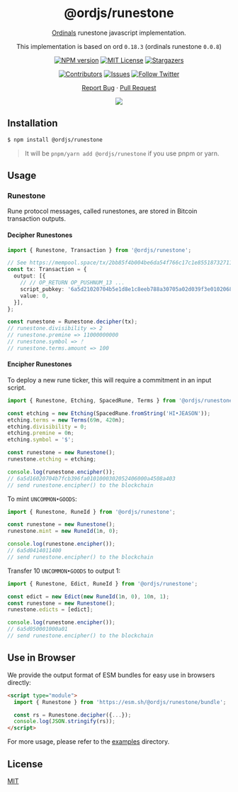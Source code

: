 <div align="center"><a name="readme-top"></a>

<h1>@ordjs/runestone</h1>

[Ordinals](https://ordinals.com/) runestone javascript implementation.

This implementation is based on ord `0.18.3` (ordinals runestone `0.0.8`)

[![NPM version][npm-image]][npm-url]
[![MIT License][license-shield]][license-url]
[![Stargazers][stars-shield]][stars-url]

[![Contributors][contributors-shield]][contributors-url]
[![Issues][issues-shield]][issues-url]
[![Follow Twitter][twitter-image]][twitter-url]

[Report Bug](https://github.com/jeasonstudio/runestone/issues/new) · [Pull Request](https://github.com/jeasonstudio/runestone/compare)

![](https://raw.githubusercontent.com/andreasbm/readme/master/assets/lines/rainbow.png)

[npm-image]: https://img.shields.io/npm/v/@ordjs/runestone?style=for-the-badge
[npm-url]: http://npmjs.org/package/@ordjs/runestone

[codecov-image]: https://img.shields.io/codecov/c/github/jeasonstudio/runestone/master.svg?style=for-the-badge
[codecov-url]: https://codecov.io/gh/jeasonstudio/runestone/branch/master
[license-shield]: https://img.shields.io/github/license/jeasonstudio/runestone.svg?style=for-the-badge
[license-url]: https://github.com/jeasonstudio/runestone/blob/master/LICENSE

[contributors-shield]: https://img.shields.io/github/contributors/jeasonstudio/runestone.svg?style=for-the-badge
[contributors-url]: https://github.com/jeasonstudio/runestone/graphs/contributors
[stars-shield]: https://img.shields.io/github/stars/jeasonstudio/runestone.svg?style=for-the-badge
[stars-url]: https://github.com/jeasonstudio/runestone/stargazers
[issues-shield]: https://img.shields.io/github/issues/jeasonstudio/runestone.svg?style=for-the-badge
[issues-url]: https://github.com/jeasonstudio/runestone/issues
[twitter-image]: https://img.shields.io/twitter/follow/jeasonstudio?style=for-the-badge&logo=x
[twitter-url]: https://twitter.com/jeasonstudio

</div>

## Installation

```bash
$ npm install @ordjs/runestone
```

> It will be `pnpm/yarn add @ordjs/runestone` if you use pnpm or yarn.

## Usage

### Runestone

Rune protocol messages, called runestones, are stored in Bitcoin transaction outputs.

#### Decipher Runestones

```typescript
import { Runestone, Transaction } from '@ordjs/runestone';

// See https://mempool.space/tx/2bb85f4b004be6da54f766c17c1e855187327112c231ef2ff35ebad0ea67c69e
const tx: Transaction = {
  output: [{
    // // OP_RETURN OP_PUSHNUM_13 ...
    script_pubkey: '6a5d21020704b5e1d8e1c8eeb788a30705a02d039f3e01020680dc9afd2808c7e8430a64',
    value: 0,
  }],
};

const runestone = Runestone.decipher(tx);
// runestone.divisibility => 2
// runestone.premine => 11000000000
// runestone.symbol => ᚠ
// runestone.terms.amount => 100
```

#### Encipher Runestones

To deploy a new rune ticker, this will require a commitment in an input script.

```typescript
import { Runestone, Etching, SpacedRune, Terms } from '@ordjs/runestone';

const etching = new Etching(SpacedRune.fromString('HI•JEASON'));
etching.terms = new Terms(69n, 420n);
etching.divisibility = 0;
etching.premine = 0n;
etching.symbol = '$';

const runestone = new Runestone();
runestone.etching = etching;

console.log(runestone.encipher());
// 6a5d16020704b7fcb396fa0101000302052406000a4508a403
// send runestone.encipher() to the blockchain
```

To mint `UNCOMMON•GOODS`:

```typescript
import { Runestone, RuneId } from '@ordjs/runestone';

const runestone = new Runestone();
runestone.mint = new RuneId(1n, 0);

console.log(runestone.encipher());
// 6a5d0414011400
// send runestone.encipher() to the blockchain
```

Transfer 10 `UNCOMMON•GOODS` to output 1:

```typescript
import { Runestone, Edict, RuneId } from '@ordjs/runestone';

const edict = new Edict(new RuneId(1n, 0), 10n, 1);
const runestone = new Runestone();
runestone.edicts = [edict];

console.log(runestone.encipher());
// 6a5d050001000a01
// send runestone.encipher() to the blockchain
```

## Use in Browser

We provide the output format of ESM bundles for easy use in browsers directly:

```html
<script type="module">
  import { Runestone } from 'https://esm.sh/@ordjs/runestone/bundle';

  const rs = Runestone.decipher({...});
  console.log(JSON.stringify(rs));
</script>
```

For more usage, please refer to the [examples](/examples/) directory.

## License

[MIT](./LICENSE)